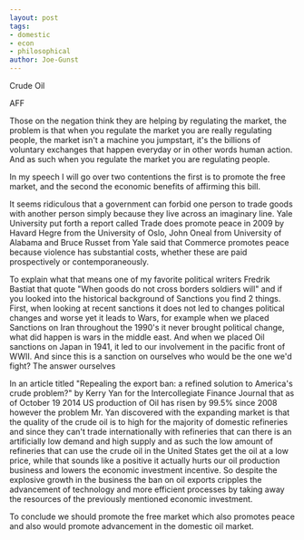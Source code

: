 ```yaml
---
layout: post
tags: 
- domestic 
- econ 
- philosophical
author: Joe-Gunst
---
```

Crude Oil

AFF

Those on the negation think they are helping by regulating the market, the problem is that when you regulate the market you are really regulating people, the market isn't a machine you jumpstart, it's the billions of voluntary exchanges that happen everyday or in other words human action. And as such when you regulate the market you are regulating people.

In my speech I will go over two contentions the first is to promote the free market, and the second the economic benefits of affirming this bill.

It seems ridiculous that a government can forbid one person to trade goods with another person simply because they live across an imaginary line. Yale University put forth a report called Trade does promote peace in 2009 by Havard Hegre from the University of Oslo, John Oneal from University of Alabama and Bruce Russet from Yale said that Commerce promotes peace because violence has substantial costs, whether these are paid prospectively or contemporaneously.

To explain what that means one of my favorite political writers Fredrik Bastiat that quote "When goods do not cross borders soldiers will" and if you looked into the historical background of Sanctions you find 2 things. First, when looking at recent sanctions it does not led to changes political changes and worse yet it leads to Wars, for example when we placed Sanctions on Iran throughout the 1990's it never brought political change, what did happen is wars in the middle east. And when we placed Oil sanctions on Japan in 1941, it led to our involvement in the pacific front of WWII. And since this is a sanction on ourselves who would be the one we'd fight? The answer ourselves

In an article titled "Repealing the export ban: a refined solution to America's crude problem?" by Kerry Yan for the Intercollegiate Finance Journal that as of October 19 2014 US production of Oil has risen by 99.5% since 2008 however the problem Mr. Yan discovered with the expanding market is that the quality of the crude oil is to high for the majority of domestic refineries and since they can't trade internationally with refineries that can there is an artificially low demand and high supply and as such the low amount of refineries that can use the crude oil in the United States get the oil at a low price, while that sounds like a positive it actually hurts our oil production business and lowers the economic investment incentive. So despite the explosive growth in the business the ban on oil exports cripples the advancement of technology and more efficient processes by taking away the resources of the previously mentioned economic investment.

To conclude we should promote the free market which also promotes peace and also would promote advancement in the domestic oil market.
